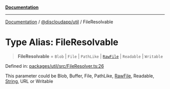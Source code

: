 [**Documentation**](../../../README.md)

***

[Documentation](../../../packages.md) / [@discloudapp/util](../README.md) / FileResolvable

# Type Alias: FileResolvable

> **FileResolvable** = `Blob` \| `File` \| `PathLike` \| [`RawFile`](../interfaces/RawFile.md) \| `Readable` \| `Writable`

Defined in: [packages/util/src/FileResolver.ts:26](https://github.com/discloud/discloud.app/blob/5b4e3fe9c701f0b4f5ffa4246f463403d1e47fa1/packages/util/src/FileResolver.ts#L26)

This parameter could be Blob, Buffer, File, PathLike, [RawFile](../interfaces/RawFile.md), Readable, [String](https://developer.mozilla.org/docs/Web/JavaScript/Reference/Global_Objects/String), URL or Writable
